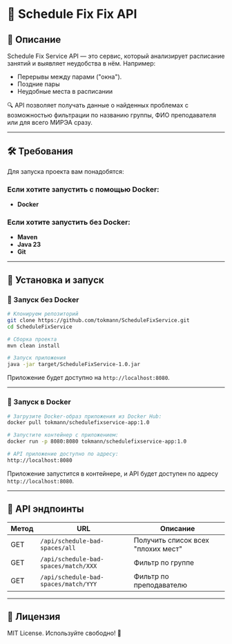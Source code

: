 # 📅 Schedule Fix Fix API

## 🚀 Описание
Schedule Fix Service API — это сервис, который анализирует расписание занятий и выявляет неудобства в нём. Например:
- Перерывы между парами ("окна").
- Поздние пары
- Неудобные места в расписании

🔍 API позволяет получать данные о найденных проблемах с возможностью фильтрации по названию группы, ФИО преподавателя или для всего МИРЭА сразу.

---


## 🛠 Требования
Для запуска проекта вам понадобятся:
### Если хотите запустить с помощью Docker:
- **Docker**
### Если хотите запустить без Docker:
- **Maven**
- **Java 23**
- **Git**

---

## 🔧 Установка и запуск
### 📌 Запуск без Docker
```sh
# Клонируем репозиторий
git clone https://github.com/tokmann/ScheduleFixService.git
cd ScheduleFixService

# Сборка проекта
mvn clean install

# Запуск приложения
java -jar target/ScheduleFixService-1.0.jar
```
Приложение будет доступно на `http://localhost:8080`.

---

### 🐳 Запуск в Docker
```sh
# Загрузите Docker-образ приложения из Docker Hub:
docker pull tokmann/schedulefixservice-app:1.0

# Запустите контейнер с приложением:
docker run -p 8080:8080 tokmann/schedulefixservice-app:1.0

# API приложение доступно по адресу:
http://localhost:8080
```

Приложение запустится в контейнере, и API будет доступен по адресу `http://localhost:8080`.

---

## 🔗 API эндпоинты
| Метод | URL                                  | Описание                           |
|--------|--------------------------------------|------------------------------------|
| GET | `/api/schedule-bad-spaces/all`       | Получить список всех "плохих мест" |
| GET | `/api/schedule-bad-spaces/match/XXX` | Фильтр по группе                   |
| GET | `/api/schedule-bad-spaces/match/YYY` | Фильтр по преподавателю            |

---

## 📜 Лицензия
MIT License. Используйте свободно! 🎉

